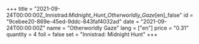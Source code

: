 +++
title = "2021-09-24T00:00:00Z_Innistrad:_Midnight_Hunt_Otherworldly_Gaze_[en]_false"
id = "9cebee20-869e-45ed-9ddc-843faf4032ad"
date = "2021-09-24T00:00:00Z"
name = "Otherworldly Gaze"
lang = ["en"]
price = "0.31"
quantity = 4
foil = false
set = "Innistrad: Midnight Hunt"
+++
